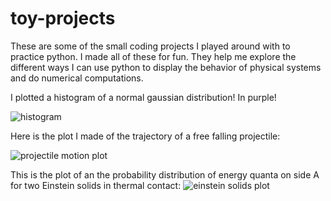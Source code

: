 # toy-projects
These are some of the small coding projects I played around with to practice python.
I made all of these for fun. They help me explore the different ways I can use python to display the behavior of physical systems and do numerical computations.

I plotted a histogram of a normal gaussian distribution! In purple!

![histogram](https://user-images.githubusercontent.com/109223669/184136887-98a1afcc-6bb4-4251-a7f5-31142ce0aa47.png)

Here is the plot I made of the trajectory of a free falling projectile:

![projectile motion plot](https://user-images.githubusercontent.com/109223669/184137408-cfb9d473-12bc-4e5f-a7d2-a638ab3a9399.png)

This is the plot of an the probability distribution of energy quanta on side A for two Einstein solids in thermal contact: 
![einstein solids plot](https://user-images.githubusercontent.com/109223669/184136607-9b31bcab-6aa8-4247-9806-9a982848f6a7.png)
